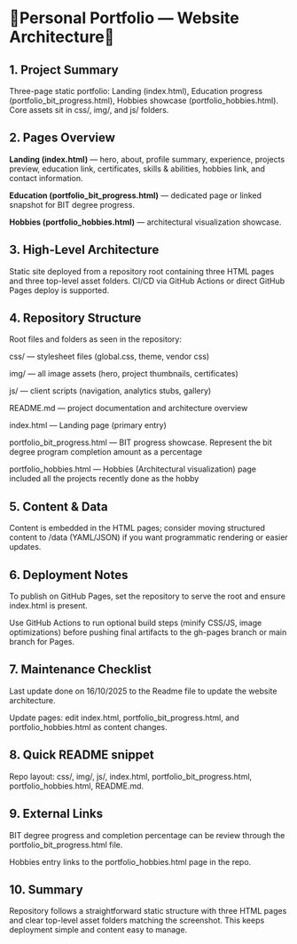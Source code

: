 <h1>🫟Personal Portfolio — Website Architecture🫟</h1>

<h2>1. Project Summary</h2>
<p>Three-page static portfolio: Landing (index.html), Education progress (portfolio_bit_progress.html), Hobbies showcase (portfolio_hobbies.html). Core assets sit in css/, img/, and js/ folders.</p>

<h2>2. Pages Overview</h2>
<p><strong>Landing (index.html)</strong> — hero, about, profile summary, experience, projects preview, education link, certificates, skills & abilities, hobbies link, and contact information.</p>
<p><strong>Education (portfolio_bit_progress.html)</strong> — dedicated page or linked snapshot for BIT degree progress.</p>
<p><strong>Hobbies (portfolio_hobbies.html)</strong> — architectural visualization showcase.</p>

<h2>3. High-Level Architecture</h2>
<p>Static site deployed from a repository root containing three HTML pages and three top-level asset folders. CI/CD via GitHub Actions or direct GitHub Pages deploy is supported.</p>

<h2>4. Repository Structure</h2>
<p>Root files and folders as seen in the repository:</p>
<p>css/  — stylesheet files (global.css, theme, vendor css)</p>
<p>img/  — all image assets (hero, project thumbnails, certificates)</p>
<p>js/   — client scripts (navigation, analytics stubs, gallery)</p>
<p>README.md — project documentation and architecture overview</p>
<p>index.html — Landing page (primary entry)</p>
<p>portfolio_bit_progress.html — BIT progress showcase. Represent the bit degree program completion amount as a percentage</p>
<p>portfolio_hobbies.html — Hobbies (Architectural visualization) page included all the projects recently done as the hobby</p>

<h2>5. Content & Data</h2>
<p>Content is embedded in the HTML pages; consider moving structured content to /data (YAML/JSON) if you want programmatic rendering or easier updates.</p>

<h2>6. Deployment Notes</h2>
<p>To publish on GitHub Pages, set the repository to serve the root and ensure index.html is present.</p>
<p>Use GitHub Actions to run optional build steps (minify CSS/JS, image optimizations) before pushing final artifacts to the gh-pages branch or main branch for Pages.</p>

<h2>7. Maintenance Checklist</h2>
<p>Last update done on 16/10/2025 to the Readme file to update the website architecture.</p>
<p>Update pages: edit index.html, portfolio_bit_progress.html, and portfolio_hobbies.html as content changes.</p>

<h2>8. Quick README snippet</h2>
<p>Repo layout: css/, img/, js/, index.html, portfolio_bit_progress.html, portfolio_hobbies.html, README.md.</p>

<h2>9. External Links</h2>
<p>BIT degree progress and completion percentage can be review through the portfolio_bit_progress.html file.</p>
<p>Hobbies entry links to the portfolio_hobbies.html page in the repo.</p>

<h2>10. Summary</h2>
<p>Repository follows a straightforward static structure with three HTML pages and clear top-level asset folders matching the screenshot. This keeps deployment simple and content easy to manage.</p>
